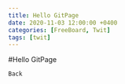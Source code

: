 ```yaml
---
title: Hello GitPage
date: 2020-11-03 12:00:00 +0400
categories: [FreeBoard, Twit]
tags: [twit]
---
```


#Hello GitPage

`Back`

